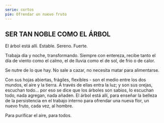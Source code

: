 ```yaml
---
serie: cortos
pie: Ofrendar un nuevo fruto
---
```


## SER TAN NOBLE COMO EL ÁRBOL

El árbol está allí. Estable. Sereno. Fuerte.

Trabaja día y noche, transformando.
Siempre con entereza, recibe tanto el día de viento como el calmo, el de lluvia como el de sol, de frio o de calor.

Se nutre de lo que hay. No sale a cazar, no necesita matar para alimentarse.

Con sus hojas abiertas, frágiles, flexibles - son el medio entre los dos mundos, el aire y la tierra. A través de ellas entra la luz; y son sus orejas, escuchan todo… por eso se dice que los árboles son sabios, lo escuchan todo, nada agregan, nada añaden. El árbol está allí, para enseñar la belleza de la persistencia en el trabajo interno para ofrendar una nueva flor, un nuevo fruto, cada vez, al hombre.

Para purificar el aire, para todos.
